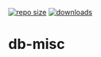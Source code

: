 <!-- badges: start -->
[![repo size](https://img.shields.io/github/repo-size/mockdb/db-modeling.earthquake.damage)](about::blank)
[![downloads](https://img.shields.io/github/downloads/mockdb/db-modeling.earthquake.damage/total)](about::blank)
<!-- badges: end -->
# db-misc

